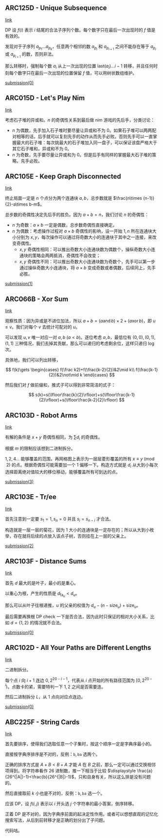 ## ARC125D - Unique Subsequence

[link](https://atcoder.jp/contests/arc125/tasks/arc125_d)

DP 设 $f(i)$ 表示 $i$ 结尾的合法子序列个数。每个数字只在最后一次出现时的 $f$ 值是有效的。

发现对于子序列 $a_{p_1}\dots a_{p_k}$，任意两个相邻的数 $a_{p_i}$ 和 $a_{p_{i+1}}$ 之间不能存在等于 $a_{p_i}$ 或 $a_{p_{i+1}}$ 的数，否则非法。

那么转移时，强制每个数 $a_i$ 从上一次出现的位置 $\mathrm{last}(a_i)\dots i-1$ 转移，并且任何时刻每个数字只在最后一次出现的位置保留 $f$ 值，可以用树状数组维护。

[submission(0)](https://atcoder.jp/contests/arc125/submissions/25514677)

## ARC015D - Let's Play Nim

[link](https://atcoder.jp/contests/arc105/tasks/arc105_d)

考虑石子堆的异或和。$n$ 的奇偶性关系到最后做 nim 游戏的先后手，分类讨论：

- $n$ 为偶数，先手加入石子堆时要尽量让异或和不为 $0$。如果石子堆可以两两配对相等的话，后手就可以复刻先手的动作从而先手必败。否则先手可以一直掌握最大的石子堆：每次挑最大的石子堆加入同一盘子，可以保证该盘严格大于其它石子堆和，异或和不为 $0$。
- $n$ 为奇数，先手要尽量让异或和为 $0$。但是后手有同样的掌握最大石子堆的策略，先手必败。

## ARC105E - Keep Graph Disconnected

[link](https://atcoder.jp/contests/arc105/tasks/arc105_e)

终止局面一定是 $n$ 个点分为两个连通块 $a,b$，总步数就是 $\frac{n\times (n-1)}{2}-a\times b-m$。

总步数的奇偶性决定先后手的胜负。因为 $a+b=n$，我们讨论 $n$ 的奇偶性：

- $n$ 为奇数：$a\times b$ 一定是偶数，总步数奇偶性直接确定。
- $n$ 为偶数：考虑操作过程对 $a\times b$ 奇偶性的影响，设一开始 $1,n$ 所在连通块大小分别为 $x,y$，每次操作可以通过将奇数大小的连通块于其中之一连接，来改变奇偶性。
  - $x,y$ 奇偶性相同：可以推出奇数大小连通块数为偶数个，操纵奇数大小连通块的策略会两两抵消，奇偶性不会改变；
  - $x,y$ 奇偶性不同：可以推出奇数大小连通块数为奇数个，先手可以第一步通过操纵奇数大小连通块，将 $a\times b$ 变成奇数或者偶数，后续同上，先手必胜。

[submission(1)](https://atcoder.jp/contests/arc105/submissions/25880016)

## ARC066B - Xor Sum

[link](https://atcoder.jp/contests/abc050/tasks/arc066_b)

观察性质：因为异或是不进位加法，所以 $a+b=(a\operatorname{and} b)\times 2+(a\operatorname{xor}b)$，即 $u\le v$。我们对每个 $v$ 去统计可配对的 $u$。

可以发现 $u,v$ 唯一对应一对 $a,b$ $(a < b)$。逐位考虑 $a,b$，最低位有 $(0,0),(0,1),(1,1)$ 三种情况，我们去掉其贡献，那么可以递归的考虑剩余位，这样只递归 $\log$ 次。

具体地，我们可以列出转移，

$$
f(k)\gets \begin{cases}
f(\frac k2)+f(\frac{k-2}{2})&2\mid k\\
f(\frac{k-1}{2})&2\not\mid k
\end{cases}
$$

然后我们对 $f$ 做前缀和，推式子可以得到非常简洁的式子：

$$
s(k)=s(\lfloor\frac{k}{2}\rfloor)+s(\lfloor\frac{k-1}{2}\rfloor)+s(\lfloor\frac{k-2}{2}\rfloor)
$$


## ARC103D - Robot Arms

[link](https://atcoder.jp/contests/arc103/tasks/arc103_b)

有解的条件是 $x+y$ 奇偶性相同，为 $\sum d_i$ 的奇偶性。

根据 $m$ 的限制应该想到二进制拆分。

$1,2,4\dots$ 能够覆盖的范围，再网格图上表示为一层层菱形覆盖的所有 $x\equiv y\pmod 2$ 的点。根据奇偶性可能需要加一个 $1$ 偏移一下。构造方式就是 $d_i$ 从大到小每次选择距离绝对值较大的移位移动，能够覆盖所有可到达的点。

[submission(3)](https://atcoder.jp/contests/arc103/submissions/27017414)

## ARC103E - Tr/ee

[link](https://atcoder.jp/contests/arc103/tasks/arc103_c)

首先注意到一定要 $s_1=1,s_n=0$ 并且 $s_i=s_{n-i}$ 才合法。

构造就是一层一层的菊花，因为 $1$ 大小的连通块是一定存在的；所以从大到小枚举，存在就将后续的点放入该点子树，否则挂在上一层的父亲上。

[submission(2)](https://atcoder.jp/contests/arc103/submissions/27019058)

## ARC103F - Distance Sums

[link](https://atcoder.jp/contests/arc103/tasks/arc103_d)

首先 $d$ 最大的是叶子，最小的是重心。

以重心为根，产生的性质是 $d_{\mathrm{fa}_u} < d_{u}$。

那么可以从叶子往根递推，$u$ 的父亲的权值为 $d_u-(n-\mathrm{size}_u)+\mathrm{size}_u$。

最后需要再换根 DP check 一下是否合法，因为此时只保证的相对大小关系，比如 $d=\{1,2\}$ 的情况就不合法。

[submission(0)](https://atcoder.jp/contests/arc103/submissions/27020067)

## ARC102D - All Your Paths are Different Lengths

[link](https://atcoder.jp/contests/arc102/tasks/arc102_b)

二进制拆分。

每个点 $i$ 向 $i+1$ 连边 $0,2^{20-i-1}$，代表从 $i$ 点开始的所有路径范围为 $[0,2^{20-i})$。点数卡的紧，需要特判一下 $1,2$ 之间是否需要连。

然后二进制拆分 $L$，从 $1$ 点向对应点连边。

[submission(0)](https://atcoder.jp/contests/arc102/submissions/27021723)


## ABC225F - String Cards

[link](https://atcoder.jp/contests/abc225/tasks/abc225_f)

首先要排序，使得我们选取任意一个子集时，按这个顺序一定是字典序最小的。

直接按字典序排序是不对的，反例：$\texttt{b},\texttt{ba}$ 选两个。

正确的排序方式是 $A+B < B+A$ 才能 $A$ 在 $B$ 之前，那么一定可以通过交换相邻项得到。将字符串看作 $26$ 进制数，推一下相当于比较 $\displaystyle \frac{a}{26^{|A|}-1}<\frac{b}{26^{|B|}-1}$，只和自身有关，所以这么排是没有问题的。

然后直接取前 $k$ 小也是不对的，反例：$\texttt{b},\texttt{ba}$ 选一个。

应该 DP，设 $f(i,j)$ 表示以 $i$ 开头选 $j$ 个字符串的最小答案，倒序转移。

正着 DP 是不对的，因为字典序前面的起决定性作用。或者可以想想直观的记忆化搜索写法，从后到前转移才是正确的划分出了子问题。

代码咕。





